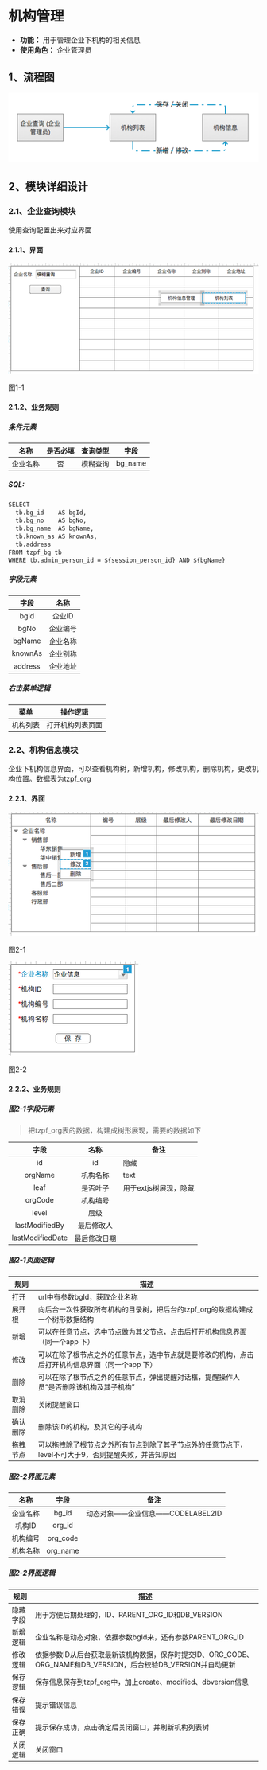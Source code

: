 # 机构管理
- **功能：** 用于管理企业下机构的相关信息
- **使用角色：** 企业管理员

## 1、流程图
![](./img/机构管理模块流程图.png)

## 2、模块详细设计

### 2.1、企业查询模块
使用查询配置出来对应界面

#### 2.1.1、界面
![](./img/企业查询_企业管理员.png)

图1-1

#### 2.1.2、业务规则

##### 条件元素
|名称|是否必填|查询类型|字段|
|---|:-----:|:-----:|---|
|企业名称|否|模糊查询|bg_name|

##### SQL:
```
SELECT
  tb.bg_id    AS bgId,
  tb.bg_no    AS bgNo,
  tb.bg_name  AS bgName,
  tb.known_as AS knownAs,
  tb.address
FROM tzpf_bg tb
WHERE tb.admin_person_id = ${session_person_id} AND ${bgName} 
```

##### 字段元素
|字段|名称|
|:---:|:---:|
|bgId|企业ID|
|bgNo|企业编号|
|bgName|企业名称|
|knownAs|企业别称|
|address|企业地址|

##### 右击菜单逻辑
|菜单|操作逻辑|
|:---:|-----|
|机构列表|打开机构列表页面|

### 2.2、机构信息模块
企业下机构信息界面，可以查看机构树，新增机构，修改机构，删除机构，更改机构位置。数据表为tzpf_org

#### 2.2.1、界面
![](./img/机构列表.png)

图2-1

![](./img/机构信息.png)

图2-2

#### 2.2.2、业务规则

##### 图2-1字段元素
>把tzpf_org表的数据，构建成树形展现，需要的数据如下

|字段|名称|备注|
|:---:|:---:|---|
|id|id|隐藏|
|orgName|机构名称|text|
|leaf|是否叶子|用于extjs树展现，隐藏|
|orgCode|机构编号||
|level|层级||
|lastModifiedBy|最后修改人||
|lastModifiedDate|最后修改日期||

##### 图2-1页面逻辑
|规则|描述|
|---|---|
|打开|url中有参数bgId，获取企业名称|
|展开根|向后台一次性获取所有机构的目录树，把后台的tzpf_org的数据构建成一个树形数据结构|
|新增|可以在任意节点，选中节点做为其父节点，点击后打开机构信息界面（同一个app 下）|
|修改|可以在除了根节点之外的任意节点，选中节点就是要修改的机构，点击后打开机构信息界面（同一个app 下）|
|删除|可以在除了根节点之外的任意节点，弹出提醒对话框，提醒操作人员“是否删除该机构及其子机构”|
|取消删除|关闭提醒窗口|
|确认删除|删除该ID的机构，及其它的子机构|
|拖拽节点|可以拖拽除了根节点之外所有节点到除了其子节点外的任意节点下，level不可大于9，否则提醒失败，并告知原因|

##### 图2-2界面元素
|名称|字段|备注
|:---:|:---:|---|
|企业名称|bg_id|动态对象——企业信息——CODELABEL2ID|
|机构ID|org_id||
|机构编号|org_code||
|机构名称|org_name||

##### 图2-2界面逻辑
|规则|描述|
|---|---|
|隐藏字段|用于方便后期处理的，ID、PARENT_ORG_ID和DB_VERSION|
|新增逻辑|企业名称是动态对象，依据参数bgId来，还有参数PARENT_ORG_ID|
|修改逻辑|依据参数ID从后台获取最新该机构数据，保存时提交ID、ORG_CODE、ORG_NAME和DB_VERSION，后台校验DB_VERSION并自动更新|
|保存逻辑|保存信息保存到tzpf_org中，加上create、modified、dbversion信息|
|保存错误|提示错误信息|
|保存正确|提示保存成功，点击确定后关闭窗口，并刷新机构列表树|
|关闭逻辑|关闭窗口|